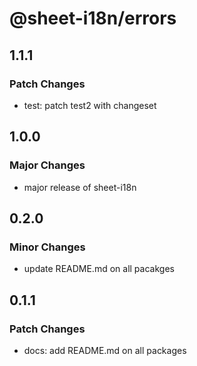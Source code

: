 # @sheet-i18n/errors

## 1.1.1

### Patch Changes

- test: patch test2 with changeset

## 1.0.0

### Major Changes

- major release of sheet-i18n

## 0.2.0

### Minor Changes

- update README.md on all pacakges

## 0.1.1

### Patch Changes

- docs: add README.md on all packages

